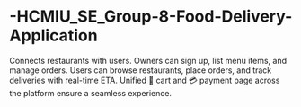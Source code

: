 # -HCMIU_SE_Group-8-Food-Delivery-Application
Connects restaurants with users. Owners can sign up, list menu items, and manage orders. Users can browse restaurants, place orders, and track deliveries with real-time ETA. Unified 🛒 cart and 💳 payment page across the platform ensure a seamless experience.
